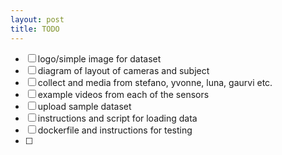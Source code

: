 ```yaml
---
layout: post
title: TODO
---
```


  - [ ] logo/simple image for dataset
  - [ ] diagram of layout of cameras and subject
  - [ ] collect and media from stefano, yvonne, luna, gaurvi etc.
  - [ ] example videos from each of the sensors
  - [ ] upload sample dataset
  - [ ] instructions and script for loading data
  - [ ] dockerfile and instructions for testing
  - [ ] 
